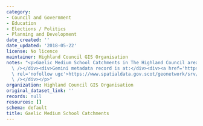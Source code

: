 ```yaml
---
category:
- Council and Government
- Education
- Elections / Politics
- Planning and Development
date_created: ''
date_updated: '2018-05-22'
license: No licence
maintainer: Highland Council GIS Organisation
notes: "<p>Gaelic Medium School Catchments in The Highland Council area.\_<div><br\
  \ /></div><div>Gemini metadata record is at:</div><div><a href='https://www.spatialdata.gov.scot/geonetwork/srv/eng/catalog.search;jsessionid=849E94BF1293D399FBAB18CD31897E56#/metadata/df14bb65-e2bd-4e96-aa85-7ef128ca4794'\
  \ rel='nofollow ugc'>https://www.spatialdata.gov.scot/geonetwork/srv/eng/catalog.search;jsessionid=849E94BF1293D399FBAB18CD31897E56#/metadata/df14bb65-e2bd-4e96-aa85-7ef128ca4794</a><br\
  \ /></div></p>"
organization: Highland Council GIS Organisation
original_dataset_link: ''
records: null
resources: []
schema: default
title: Gaelic Medium School Catchments
---
```

